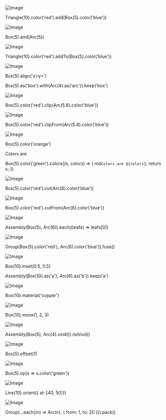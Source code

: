 ![Image](shape.md.0.png)

Triangle(10).color('red').add(Box(5).color('blue'))

![Image](shape.md.1.png)

Box(5).and(Arc(5))

![Image](shape.md.2.png)

Triangle(10).color('red').addTo(Box(5).color('blue'))

![Image](shape.md.3.png)

Box(5).align('x>y>')

Box(5).as('box').with(Arc(4).as('arc')).keep('box')

![Image](shape.md.4.png)

Box(5).color('red').clip(Arc(5.8).color('blue'))

![Image](shape.md.5.png)

Box(5).color('red').clipFrom(Arc(5.8).color('blue'))

![Image](shape.md.6.png)

Box(5).color('orange')

Colors are 

Box(5).color('green').colors((s, colors) => { md`Colors are ${colors}`; return s; })

![Image](shape.md.7.png)

Box(5).color('red').cut(Arc(6).color('blue'))

![Image](shape.md.8.png)

Box(5).color('red').cutFrom(Arc(6).color('blue'))

![Image](shape.md.9.png)

Assembly(Box(5), Arc(6)).each((leafs) => leafs[0])

![Image](shape.md.10.png)

Group(Box(5).color('red'), Arc(6).color('blue')).fuse()

![Image](shape.md.11.png)

Box(10).inset(0.5, 0.5)

Assembly(Box(10).as('a'), Arc(6).as('b')).keep('a')

![Image](shape.md.12.png)

Box(10).material('copper')

![Image](shape.md.13.png)

Box(10).move(1, 2, 3)

![Image](shape.md.14.png)

Assembly(Box(5), Arc(4).void()).noVoid()

![Image](shape.md.15.png)

Box(5).offset(1)

![Image](shape.md.16.png)

Box(5).op(s => s.color('green'))

![Image](shape.md.17.png)

Line(10).orient({ at: [40, 50]})

![Image](shape.md.18.png)

Group(...each((n) => Arc(n), { from: 1, to: 20 })).pack()